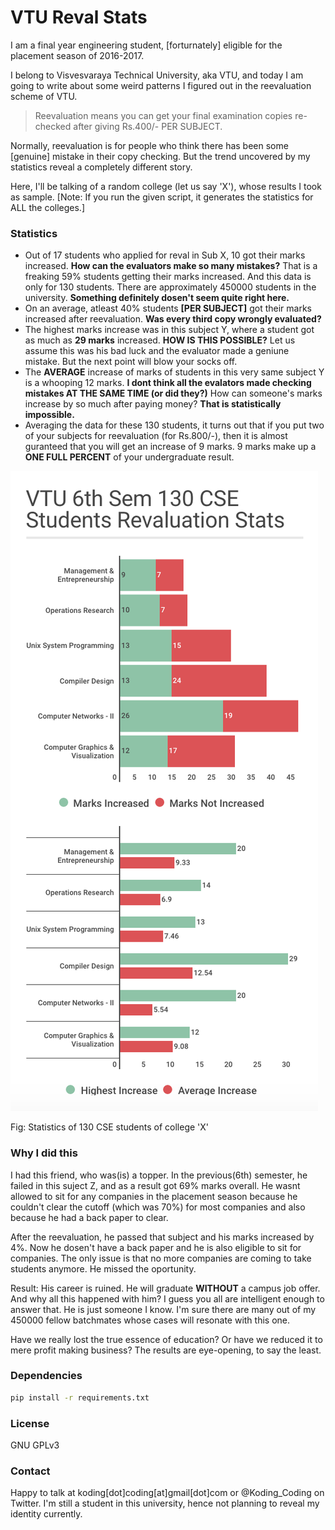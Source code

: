 # VTU Reval Stats

I am a final year engineering student, [forturnately] eligible for the placement season of 2016-2017.

I belong to Visvesvaraya Technical University, aka VTU, and today I am going to write about some weird patterns I figured out in the reevaluation scheme of VTU.

> Reevaluation means you can get your final examination copies re-checked after giving Rs.400/- PER SUBJECT.

Normally, reevaluation is for people who think there has been some [genuine] mistake in their copy checking.
But the trend uncovered by my statistics reveal a completely different story.

Here, I'll be talking of a random college (let us say 'X'), whose results I took as sample. [Note: If you run the given script, it generates the statistics for ALL the colleges.]

### Statistics
* Out of 17 students who applied for reval in Sub X, 10 got their marks increased. **How can the evaluators make so many mistakes?** That is a freaking 59% students getting their marks increased. And this data is only for 130 students. There are approximately 450000 students in the university. **Something definitely dosen't seem quite right here.**
* On an average, atleast 40% students **[PER SUBJECT]** got their marks increased after reevaluation. **Was every third copy wrongly evaluated?**
* The highest marks increase was in this subject Y, where a student got as much as **29 marks** increased. **HOW IS THIS POSSIBLE?** Let us assume this was his bad luck and the evaluator made a geniune mistake. But the next point will blow your socks off.
* The **AVERAGE** increase of marks of students in this very same subject Y is a whooping 12 marks. **I dont think all the evalators made checking mistakes AT THE SAME TIME (or did they?)** How can someone's marks increase by so much after paying money? **That is statistically impossible.**
* Averaging the data for these 130 students, it turns out that if you put two of your subjects for reevaluation (for Rs.800/-), then it is almost guranteed that you will get an increase of 9 marks. 9 marks make up a **ONE FULL PERCENT** of your undergraduate result.

![alt tag](https://github.com/KodingCoding/VTU-Reval-Stats/blob/master/VTU_6th_Sem_Reval_Stats.png)

Fig: Statistics of 130 CSE students of college 'X'

### Why I did this
I had this friend, who was(is) a topper. In the previous(6th) semester, he failed in this suject Z, and as a result got 69% marks overall. He wasnt allowed to sit for any companies in the placement season because he couldn't clear the cutoff (which was 70%) for most companies and also because he had a back paper to clear.

After the reevaluation, he passed that subject and his marks increased by 4%. Now he dosen't have a back paper and he is also eligible to sit for companies. The only issue is that no more companies are coming to take students anymore. He missed the oportunity.

Result: His career is ruined. He will graduate **WITHOUT** a campus job offer. And why all this happened with him? I guess you all are intelligent enough to answer that.
He is just someone I know. I'm sure there are many out of my 450000 fellow batchmates whose cases will resonate with this one.

Have we really lost the true essence of education? Or have we reduced it to mere profit making business? The results are eye-opening, to say the least.

### Dependencies
``` sh
pip install -r requirements.txt
```

### License
GNU GPLv3

### Contact
Happy to talk at koding[dot]coding[at]gmail[dot]com or @Koding_Coding on Twitter. I'm still a student in this university, hence not planning to reveal my identity currently.
